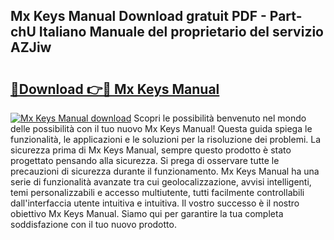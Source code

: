## Mx Keys Manual Download gratuit PDF - Part-chU Italiano Manuale del proprietario del servizio AZJiw

# <h2><a href="http://dfb56j5.blite.top/?on=Mx+Keys+Manual">🔗Download 👉🔴 Mx Keys Manual</a></h2>

[![Mx Keys Manual download](https://i.imgur.com/lujVjoI.png)](http://dfb56j5.blite.top/?on=Mx+Keys+Manual)
Scopri le possibilità benvenuto nel mondo delle possibilità con il tuo nuovo Mx Keys Manual! Questa guida spiega le funzionalità, le applicazioni e le soluzioni per la risoluzione dei problemi. La sicurezza prima di Mx Keys Manual, sempre questo prodotto è stato progettato pensando alla sicurezza. Si prega di osservare tutte le precauzioni di sicurezza durante il funzionamento. Mx Keys Manual ha una serie di funzionalità avanzate tra cui geolocalizzazione, avvisi intelligenti, temi personalizzabili e accesso multiutente, tutti facilmente controllabili dall'interfaccia utente intuitiva e intuitiva. Il vostro successo è il nostro obiettivo Mx Keys Manual. Siamo qui per garantire la tua completa soddisfazione con il tuo nuovo prodotto.
